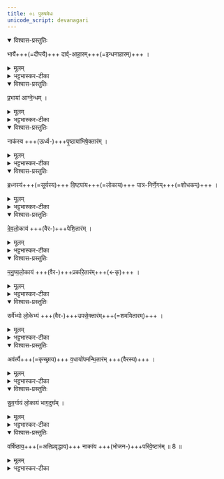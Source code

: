 ```yaml
---
title: ०८ पुरुषमेधः  
unicode_script: devanagari
---
```



<details open><summary>विश्वास-प्रस्तुतिः</summary>

भायै॑+++(=दीप्त्यै)+++ दार्व्-आहा॒रम्+++(=इन्धनाहारम्)+++ ।
</details>

<details><summary>मूलम्</summary>

भायै॑ दार्वाहा॒रम् ।
</details>

<details><summary>भट्टभास्कर-टीका</summary>

1भायै त्विषे दार्वाहारं इन्धनानामाहर्तारम् ।
</details>

<details open><summary>विश्वास-प्रस्तुतिः</summary>

प्र॒भाया॑ आग्ने॒न्धम् ।
</details>

<details><summary>मूलम्</summary>

प्र॒भाया॑ आग्ने॒न्धम् ।
</details>

<details><summary>भट्टभास्कर-टीका</summary>

प्रभायै प्रकृष्टत्विषे आग्नेन्धं, यो भूत्यर्थमग्निमिन्धे । कर्मण्यणन्तात् स्वार्थिकोऽण् ।
</details>

<details open><summary>विश्वास-प्रस्तुतिः</summary>

नाक॑स्य +++(ऊर्ध्व-)+++पृ॒ष्ठाया॑भिषे॒क्तार॑म् । 
</details>

<details><summary>मूलम्</summary>

नाक॑स्य पृ॒ष्ठाया॑भिषे॒क्तार᳚म् ।
</details>

<details><summary>भट्टभास्कर-टीका</summary>

**नाकस्य पृष्ठाय** अविद्यमानदुःखस्य स्थानस्य यत्पृष्ठं प्रधानभूतं स्थानं तस्मै **अभिषेक्तारं** स्नापकम् ।
</details>

<details open><summary>विश्वास-प्रस्तुतिः</summary>

ब्र॒ध्नस्य॑+++(=सूर्यस्य)+++ वि॒ष्टपा॑य+++(=लोकाय)+++ पात्र-निर्णे॒गम्+++(=शोधकम्)+++ ।
</details>

<details><summary>मूलम्</summary>

ब्र॒ध्नस्य॑ वि॒ष्टपा॑य पात्रनिर्णे॒गम् ।
</details>

<details><summary>भट्टभास्कर-टीका</summary>

ब्रध्नस्य विष्टपाय आदित्यस्य लोकाय पात्रनिर्णेगं पात्राणां निर्णेक्तारम् । 'क्विन्प्रत्ययस्य कुः' इति कुत्वम्, करणे वा घञ् ।
</details>

<details open><summary>विश्वास-प्रस्तुतिः</summary>

दे॒व॒लो॒काय॑ +++(वैर-)+++पेशि॒तार॑म् । 
</details>

<details><summary>मूलम्</summary>

दे॒व॒लो॒काय॑ पेशि॒तार᳚म् ।
</details>

<details><summary>भट्टभास्कर-टीका</summary>

देवलोकाय पेशितारं प्रशान्तस्य वैरस्य उत्थापयितारम् । पिश अवयवे । देवलोकेऽपि हि वैरं जनयति साधकानाम् ।
</details>

<details open><summary>विश्वास-प्रस्तुतिः</summary>

म॒नु॒ष्य॒लो॒काय॑ +++(वैर-)+++प्रकरि॒तार॑म्+++(←कृ)+++ । 
</details>

<details><summary>मूलम्</summary>

म॒नु॒ष्य॒लो॒काय॑ प्रकरि॒तार᳚म् ।
</details>

<details><summary>भट्टभास्कर-टीका</summary>

मनुष्यलोकाय प्रकरितारं स्निग्धानां वैरस्योत्पादनेन विश्लेषयितारं, सहि क्रूरस्वभावो भवति ।
</details>

<details open><summary>विश्वास-प्रस्तुतिः</summary>

सर्वे॑भ्यो लो॒केभ्य॑ +++(वैर-)+++उपसे॒क्तार॑म्+++(=शमयितारम्)+++ । 
</details>

<details><summary>मूलम्</summary>

सर्वे᳚भ्यो लो॒केभ्य॑ उपसे॒क्तार᳚म् ।
</details>

<details><summary>भट्टभास्कर-टीका</summary>

सर्वेभ्यो लोकेभ्यः उपसेक्तारं वैरस्य शमयितारं, तस्य सर्वलोकापेक्षितत्वात् ।
</details>

<details open><summary>विश्वास-प्रस्तुतिः</summary>

अव॑र्त्यै+++(=कृच्छ्राय)+++ व॒धायो॑पमन्थि॒तार॑म् +++(वैरस्य)+++ । 
</details>

<details><summary>मूलम्</summary>

अव॑र्त्यै व॒धायो॑पमन्थि॒तार᳚म् ।
</details>

<details><summary>भट्टभास्कर-टीका</summary>

अवर्त्यै वधाय कृच्छ्रापत्तिलक्षणवधाय उपमन्थितारं स्वयमुपेत्य वैरस्य जनयितारं, वैरस्यावर्तिजनकत्वात् ।
</details>

<details open><summary>विश्वास-प्रस्तुतिः</summary>

सु॒व॒र्गाय॑ लो॒काय॑ भाग॒दुघ᳚म् ।
</details>

<details><summary>मूलम्</summary>

सु॒व॒र्गाय॑ लो॒काय॑ भाग॒दुघ᳚म् ।
</details>

<details><summary>भट्टभास्कर-टीका</summary>

सुवर्गाय लोकाय भागदुघं, भागाहर्तारं कर्षकेभ्यः । 'दुहः कब्धश्च' इति कप् ।
</details>

<details open><summary>विश्वास-प्रस्तुतिः</summary>

वर्षि॑ष्ठाय॒+++(=अतिप्रवृद्धाय)+++ नाका॑य +++(भोजन-)+++परिवे॒ष्टार॑म् ॥ 8 ॥
</details>

<details><summary>मूलम्</summary>

वर्षि॑ष्ठाय॒ नाका॑य परिवे॒ष्टार᳚म् ॥8॥  
</details>

<details><summary>भट्टभास्कर-टीका</summary>

वर्षिष्ठाय प्रवृद्धतमाय नाकाय सुखस्थानाय परिवेष्टारं भोजयितारम् । विषल् व्याप्तौ ॥  

इति तृतीये चतुर्थे अष्टमोऽनुवाकः ॥  

</details>

